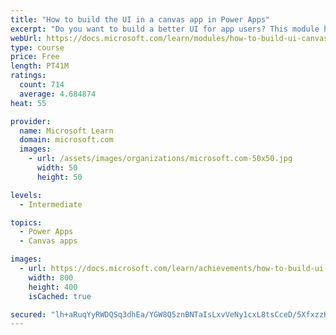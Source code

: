 ```yaml
---
title: "How to build the UI in a canvas app in Power Apps"
excerpt: "Do you want to build a better UI for app users? This module helps you do that using themes, icons, images, personalization, different form factors, and controls."
webUrl: https://docs.microsoft.com/learn/modules/how-to-build-ui-canvas-app/
type: course
price: Free
length: PT41M
ratings:
  count: 714
  average: 4.684874
heat: 55

provider:
  name: Microsoft Learn
  domain: microsoft.com
  images:
    - url: /assets/images/organizations/microsoft.com-50x50.jpg
      width: 50
      height: 50

levels:
  - Intermediate

topics:
  - Power Apps
  - Canvas apps

images:
  - url: https://docs.microsoft.com/learn/achievements/how-to-build-ui-canvas-app-social.png
    width: 800
    height: 400
    isCached: true

secured: "lh+aRuqYyRWDQSq3dhEa/YGW8Q5znBNTaIsLxvVeNy1cxL8tsCceD/5XfxzzK3K2YI8QhdnHqZ6pVgwqCN4tW73PxdJHiCcfUah8ihW2RoM39vtYYJSovA++1yOgDmf0AWXelOci3dQzDaV2FPXVBZTzFOs26ZVBpdjJ5FSVIY9kzWxJKAU0YNm4IWY6kZoC0ksAhVKcFBRV5CC6DmenSFZhsIo53aw+gPEP2i7Lfx/dHc77AKNyqX8ykBqEGx135pKES/MEdYLw89IiKayyOQYWnyrHb48KpsvK1GuxEN0DJ37iuq4tyyudE7MJOh6+XBVfRDeIyK2pUsY39Gy1z+Ej7/G9+63Tyh2/BhxqTU84eXWPRYxZFjbXnwLWsEKfNQyJajJXjjc2o8edm68ck1KcWzZfQH1hYhADtdwy4rY=;H/0zAIyqhtUXyHnNRYBfqw=="
---
```


